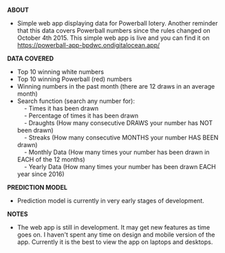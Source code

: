 
<STRONG>ABOUT</STRONG><br>
- Simple web app displaying data for Powerball lotery. Another reminder that this data covers Powerball numbers since the rules changed on October 4th 2015. This simple web app is live and you can find it on <https://powerball-app-bpdwc.ondigitalocean.app/>

<STRONG>DATA COVERED</STRONG><br>
- Top 10 winning white numbers
- Top 10 winning Powerball (red) numbers
- Winning numbers in the past month (there are 12 draws in an average month)
- Search function (search any number for):<br>
&nbsp;&nbsp;&nbsp;&nbsp;- Times it has been drawn<br>
&nbsp;&nbsp;&nbsp;&nbsp;- Percentage of times it has been drawn<br>
&nbsp;&nbsp;&nbsp;&nbsp;- Draughts (How many consecutive DRAWS your number has NOT been drawn)<br>
&nbsp;&nbsp;&nbsp;&nbsp;- Streaks (How many consecutive MONTHS your number HAS BEEN drawn)<br>
&nbsp;&nbsp;&nbsp;&nbsp;- Monthly Data (How many times your number has been drawn in EACH of the 12 months)<br>
&nbsp;&nbsp;&nbsp;&nbsp;- Yearly Data (How many times your number has been drawn EACH year since 2016)<br>

<STRONG>PREDICTION MODEL</STRONG><br>
- Prediction model is currently in very early stages of development. 

<STRONG>NOTES</STRONG><br>
- The web app is still in development. It may get new features as time goes on. I haven't spent any time on design and mobile version of the app. Currently it is the best to view the app on laptops and desktops. 
